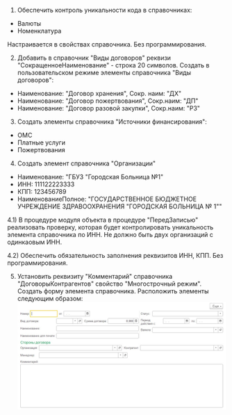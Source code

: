1) Обеспечить контроль уникальности кода в справочниках:
 - Валюты
 - Номенклатура

Настраивается в свойствах справочника. Без программирования.

2) Добавить в справочник "Виды договоров" реквизи "СокращенноеНаименование" - строка 20 символов.
Создать в пользовательском режиме элементы справочника "Виды договоров":
 - Наименование: "Договор хранения", Сокр. наим: "ДХ"
 - Наименование: "Договор пожертвования", Сокр.наим: "ДП"
 - Наименование: "Договор разовой закупки", Сокр.наим: "РЗ"
3) Создать элементы справочника "Источники финансирования":
 - ОМС
 - Платные услуги
 - Пожертвования

4) Создать элемент справочника "Организации"
  - Наименование: "ГБУЗ "Городская Больница №1" 
  - ИНН: 111122223333
  - КПП: 123456789
  - НаименованиеПолное: "ГОСУДАРСТВЕННОЕ БЮДЖЕТНОЕ УЧРЕЖДЕНИЕ ЗДРАВООХРАНЕНИЯ "ГОРОДСКАЯ БОЛЬНИЦА № 1""

  4.1) В процедуре модуля объекта в процедуре "ПередЗаписью" реализовать проверку, которая будет контролировать уникальность элемента справочника по ИНН. Не должно быть двух организаций с одинкаовым ИНН.
  
  4.2) Обеспечить обязательность заполнения реквизитов ИНН, КПП. Без программирования.

5) Установить реквизиту "Комментарий" справочника "ДоговорыКонтрагентов"  свойство "Многострочный режим".
Создать форму элемента справочника. Расположить элементы следующим образом:
![image](ФормаЭлемента_Договоры.jpg)

   
